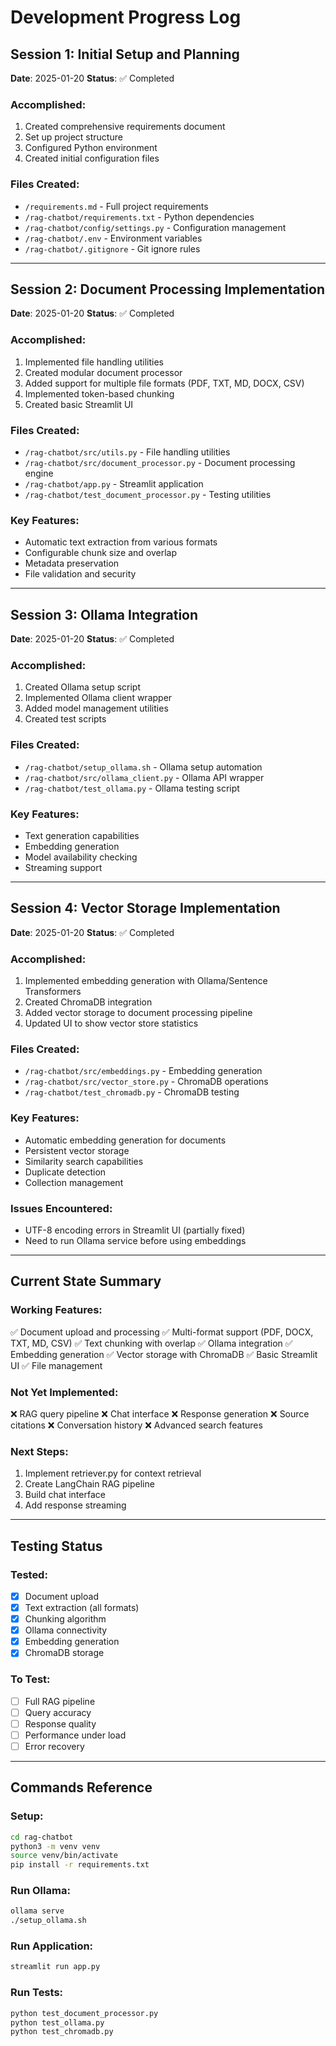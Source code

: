 # Development Progress Log

## Session 1: Initial Setup and Planning
**Date**: 2025-01-20
**Status**: ✅ Completed

### Accomplished:
1. Created comprehensive requirements document
2. Set up project structure
3. Configured Python environment
4. Created initial configuration files

### Files Created:
- `/requirements.md` - Full project requirements
- `/rag-chatbot/requirements.txt` - Python dependencies
- `/rag-chatbot/config/settings.py` - Configuration management
- `/rag-chatbot/.env` - Environment variables
- `/rag-chatbot/.gitignore` - Git ignore rules

---

## Session 2: Document Processing Implementation
**Date**: 2025-01-20
**Status**: ✅ Completed

### Accomplished:
1. Implemented file handling utilities
2. Created modular document processor
3. Added support for multiple file formats (PDF, TXT, MD, DOCX, CSV)
4. Implemented token-based chunking
5. Created basic Streamlit UI

### Files Created:
- `/rag-chatbot/src/utils.py` - File handling utilities
- `/rag-chatbot/src/document_processor.py` - Document processing engine
- `/rag-chatbot/app.py` - Streamlit application
- `/rag-chatbot/test_document_processor.py` - Testing utilities

### Key Features:
- Automatic text extraction from various formats
- Configurable chunk size and overlap
- Metadata preservation
- File validation and security

---

## Session 3: Ollama Integration
**Date**: 2025-01-20
**Status**: ✅ Completed

### Accomplished:
1. Created Ollama setup script
2. Implemented Ollama client wrapper
3. Added model management utilities
4. Created test scripts

### Files Created:
- `/rag-chatbot/setup_ollama.sh` - Ollama setup automation
- `/rag-chatbot/src/ollama_client.py` - Ollama API wrapper
- `/rag-chatbot/test_ollama.py` - Ollama testing script

### Key Features:
- Text generation capabilities
- Embedding generation
- Model availability checking
- Streaming support

---

## Session 4: Vector Storage Implementation
**Date**: 2025-01-20
**Status**: ✅ Completed

### Accomplished:
1. Implemented embedding generation with Ollama/Sentence Transformers
2. Created ChromaDB integration
3. Added vector storage to document processing pipeline
4. Updated UI to show vector store statistics

### Files Created:
- `/rag-chatbot/src/embeddings.py` - Embedding generation
- `/rag-chatbot/src/vector_store.py` - ChromaDB operations
- `/rag-chatbot/test_chromadb.py` - ChromaDB testing

### Key Features:
- Automatic embedding generation for documents
- Persistent vector storage
- Similarity search capabilities
- Duplicate detection
- Collection management

### Issues Encountered:
- UTF-8 encoding errors in Streamlit UI (partially fixed)
- Need to run Ollama service before using embeddings

---

## Current State Summary

### Working Features:
✅ Document upload and processing
✅ Multi-format support (PDF, DOCX, TXT, MD, CSV)
✅ Text chunking with overlap
✅ Ollama integration
✅ Embedding generation
✅ Vector storage with ChromaDB
✅ Basic Streamlit UI
✅ File management

### Not Yet Implemented:
❌ RAG query pipeline
❌ Chat interface
❌ Response generation
❌ Source citations
❌ Conversation history
❌ Advanced search features

### Next Steps:
1. Implement retriever.py for context retrieval
2. Create LangChain RAG pipeline
3. Build chat interface
4. Add response streaming

---

## Testing Status

### Tested:
- [x] Document upload
- [x] Text extraction (all formats)
- [x] Chunking algorithm
- [x] Ollama connectivity
- [x] Embedding generation
- [x] ChromaDB storage

### To Test:
- [ ] Full RAG pipeline
- [ ] Query accuracy
- [ ] Response quality
- [ ] Performance under load
- [ ] Error recovery

---

## Commands Reference

### Setup:
```bash
cd rag-chatbot
python3 -m venv venv
source venv/bin/activate
pip install -r requirements.txt
```

### Run Ollama:
```bash
ollama serve
./setup_ollama.sh
```

### Run Application:
```bash
streamlit run app.py
```

### Run Tests:
```bash
python test_document_processor.py
python test_ollama.py
python test_chromadb.py
```